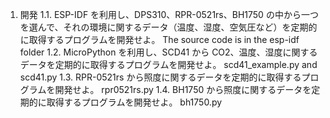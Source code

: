 1. 開発
1.1. ESP-IDF を利用し、DPS310、RPR-0521rs、BH1750 の中から一つを選んで、それの環境に関するデータ（温度、湿度、空気圧など）を定期的に取得するプログラムを開発せよ。
   The source code is in the esp-idf folder
1.2. MicroPython を利用し、SCD41 から CO2、温度、湿度に関するデータを定期的に取得するプログラムを開発せよ。
    scd41_example.py and scd41.py
1.3. RPR-0521rs から照度に関するデータを定期的に取得するプログラムを開発せよ。
    rpr0521rs.py
1.4. BH1750 から照度に関するデータを定期的に取得するプログラムを開発せよ。
    bh1750.py
